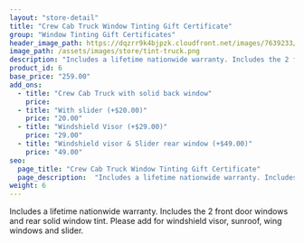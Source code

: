 ```yaml
---
layout: "store-detail"
title: "Crew Cab Truck Window Tinting Gift Certificate"
group: "Window Tinting Gift Certificates"
header_image_path: https://dqzrr9k4bjpzk.cloudfront.net/images/7639233/347062177.jpg
image_path: /assets/images/store/tint-truck.png
description: "Includes a lifetime nationwide warranty. Includes the 2 front door windows and rear solid window tint."
product_id: 6
base_price: "259.00"
add_ons:
  - title: "Crew Cab Truck with solid back window"
    price:
  - title: "With slider (+$20.00)"
    price: "20.00"
  - title: "Windshield Visor (+$29.00)"
    price: "29.00"    
  - title: "Windshield visor & Slider rear window (+$49.00)"
    price: "49.00"
seo:
  page_title: "Crew Cab Truck Window Tinting Gift Certificate"
  page_description:  "Includes a lifetime nationwide warranty. Includes the 2 front door windows and rear solid window tint."
weight: 6
---
```

Includes a lifetime nationwide warranty. Includes the 2 front door windows and rear solid window tint. Please add for windshield visor, sunroof, wing windows and slider.
